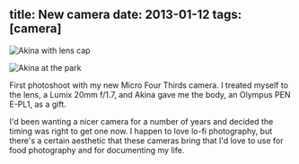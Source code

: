 title: New camera
date: 2013-01-12
tags: [camera]
---

![Akina with lens cap](https://dl.dropbox.com/u/4291520/scriptogram/akina-at-park.jpg)

![Akina at the park](https://dl.dropbox.com/u/4291520/scriptogram/feet-el-conejo.jpg)

First photoshoot with my new Micro Four Thirds camera. I treated myself to the lens, a Lumix 20mm f/1.7, and Akina gave me the body, an Olympus PEN E-PL1, as a gift.

I'd been wanting a nicer camera for a number of years and decided the timing was right to get one now. I happen to love lo-fi photography, but there's a certain aesthetic that these cameras bring that I'd love to use for food photography and for documenting my life.
